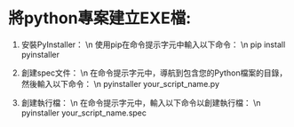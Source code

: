# 將python專案建立EXE檔: 
1. 安裝PyInstaller： \n
使用pip在命令提示字元中輸入以下命令： \n
pip install pyinstaller

2. 創建spec文件： \n
在命令提示字元中，導航到包含您的Python檔案的目錄，然後輸入以下命令： \n
pyinstaller your_script_name.py

3. 創建執行檔： \n
在命令提示字元中，輸入以下命令以創建執行檔： \n
pyinstaller your_script_name.spec